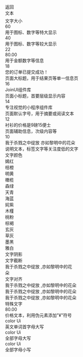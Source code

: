<div>
    <div>
        <div class="cu-custom" style="height: 45px;">
            <div class="cu-bar fixed bg-gradual-blue" style="height: 45px; padding-top: 0px;">
                <div class="action">
                    <span class="cuIcon-back"><span></span></span>返回
                </div>
                <div class="content" style="top: 0px;">文本</div>
            </div>
        </div>
    </div>
    <div class="cu-bar bg-white solid-bottom">
        <div class="action">
            <span class="cuIcon-title text-blue"><span></span></span>文字大小
        </div>
    </div>
    <div class="bg-white padding-lr">
        <div class="solids-bottom padding-xs flex align-center">
            <div class="padding">60</div>
            <div class="flex-sub text-center">
                <div class="solid-bottom text-xsl padding">
                    <span class=" cuIcon-roundcheckfill text-green"><span></span></span>
                </div>
                <div class="padding">用于图标、数字等特大显示</div>
            </div>
        </div>
        <div class="solids-bottom padding-xs flex align-center">
            <div class="padding">40</div>
            <div class="flex-sub text-center">
                <div class="solid-bottom text-sl padding">
                    <span class=" cuIcon-roundcheckfill text-green"><span></span></span>
                </div>
                <div class="padding">用于图标、数字等较大显示</div>
            </div>
        </div>
        <div class="solids-bottom padding-xs flex align-center">
            <div class="padding">22</div>
            <div class="flex-sub text-center">
                <div class="solid-bottom text-xxl padding">
                    <span class="text-price text-red"><span>80.00</span></span>
                </div>
                <div class="padding">用于金额数字等信息</div>
            </div>
        </div>
        <div class="solids-bottom padding-xs flex align-center">
            <div class="padding">18</div>
            <div class="flex-sub text-center">
                <div class="solid-bottom text-xl padding">
                    <span class="text-black text-bold"><span>您的订单已提交成功！</span></span>
                </div>
                <div class="padding">页面大标题，用于结果页等单一信息页</div>
            </div>
        </div>
        <div class="solids-bottom padding-xs flex align-center">
            <div class="padding">16</div>
            <div class="flex-sub text-center">
                <div class="solid-bottom text-lg padding">
                    <span class="text-black"><span>JoinUI组件库</span></span>
                </div>
                <div class="padding">页面小标题，首要层级显示内容</div>
            </div>
        </div>
        <div class="solids-bottom padding-xs flex align-center">
            <div class="padding">14</div>
            <div class="flex-sub text-center">
                <div class="solid-bottom text-df padding">专注视觉的小程序组件库</div>
                <div class="padding">页面默认字号，用于摘要或阅读文本</div>
            </div>
        </div>
        <div class="solids-bottom padding-xs flex align-center">
            <div class="padding">12</div>
            <div class="flex-sub text-center">
                <div class="solid-bottom text-sm padding">
                    <span class="text-grey"><span>衬衫的价格是9磅15便士</span></span>
                </div>
                <div class="padding">页面辅助信息，次级内容等</div>
            </div>
        </div>
        <div class="padding-xs flex align-center">
            <div class="padding">10</div>
            <div class="flex-sub text-center">
                <div class="solid-bottom text-xs padding">
                    <span class="text-gray"><span>我于杀戮之中绽放 亦如黎明中的花朵</span></span>
                </div>
                <div class="padding">说明文本，标签文字等关注度低的文字</div>
            </div>
        </div>
    </div>
    <div class="cu-bar bg-white solid-bottom margin-top">
        <div class="action">
            <span class="cuIcon-title text-blue"><span></span></span>文字颜色
        </div>
    </div>
    <div class="grid col-5 padding-sm">
        <div class="padding-sm">
            <div class="text-center text-red">嫣红</div>
        </div>
        <div class="padding-sm">
            <div class="text-center text-orange">桔橙</div>
        </div>
        <div class="padding-sm">
            <div class="text-center text-yellow">明黄</div>
        </div>
        <div class="padding-sm">
            <div class="text-center text-olive">橄榄</div>
        </div>
        <div class="padding-sm">
            <div class="text-center text-green">森绿</div>
        </div>
        <div class="padding-sm">
            <div class="text-center text-cyan">天青</div>
        </div>
        <div class="padding-sm">
            <div class="text-center text-blue">海蓝</div>
        </div>
        <div class="padding-sm">
            <div class="text-center text-purple">姹紫</div>
        </div>
        <div class="padding-sm">
            <div class="text-center text-mauve">木槿</div>
        </div>
        <div class="padding-sm">
            <div class="text-center text-pink">桃粉</div>
        </div>
        <div class="padding-sm">
            <div class="text-center text-brown">棕褐</div>
        </div>
        <div class="padding-sm">
            <div class="text-center text-grey">玄灰</div>
        </div>
        <div class="padding-sm">
            <div class="text-center text-gray">草灰</div>
        </div>
        <div class="padding-sm">
            <div class="text-center text-black">墨黑</div>
        </div>
        <div class="padding-sm">
            <div class="text-center text-white">雅白</div>
        </div>
    </div>
    <div class="cu-bar bg-white solid-bottom margin-top">
        <div class="action">
            <span class="cuIcon-title text-blue"><span></span></span>文字阴影
        </div>
    </div>
    <div class="grid col-5 padding-sm">
        <div class="padding-sm">
            <div class="text-center text-shadow text-red">
                <div class="cuIcon-ellipse text-xxl"></div>
            </div>
        </div>
        <div class="padding-sm">
            <div class="text-center text-shadow text-orange">
                <div class="cuIcon-ellipse text-xxl"></div>
            </div>
        </div>
        <div class="padding-sm">
            <div class="text-center text-shadow text-yellow">
                <div class="cuIcon-ellipse text-xxl"></div>
            </div>
        </div>
        <div class="padding-sm">
            <div class="text-center text-shadow text-olive">
                <div class="cuIcon-ellipse text-xxl"></div>
            </div>
        </div>
        <div class="padding-sm">
            <div class="text-center text-shadow text-green">
                <div class="cuIcon-ellipse text-xxl"></div>
            </div>
        </div>
        <div class="padding-sm">
            <div class="text-center text-shadow text-cyan">
                <div class="cuIcon-ellipse text-xxl"></div>
            </div>
        </div>
        <div class="padding-sm">
            <div class="text-center text-shadow text-blue">
                <div class="cuIcon-ellipse text-xxl"></div>
            </div>
        </div>
        <div class="padding-sm">
            <div class="text-center text-shadow text-purple">
                <div class="cuIcon-ellipse text-xxl"></div>
            </div>
        </div>
        <div class="padding-sm">
            <div class="text-center text-shadow text-mauve">
                <div class="cuIcon-ellipse text-xxl"></div>
            </div>
        </div>
        <div class="padding-sm">
            <div class="text-center text-shadow text-pink">
                <div class="cuIcon-ellipse text-xxl"></div>
            </div>
        </div>
        <div class="padding-sm">
            <div class="text-center text-shadow text-brown">
                <div class="cuIcon-ellipse text-xxl"></div>
            </div>
        </div>
        <div class="padding-sm">
            <div class="text-center text-shadow text-grey">
                <div class="cuIcon-ellipse text-xxl"></div>
            </div>
        </div>
        <div class="padding-sm">
            <div class="text-center text-shadow text-gray">
                <div class="cuIcon-ellipse text-xxl"></div>
            </div>
        </div>
        <div class="padding-sm">
            <div class="text-center text-shadow text-black">
                <div class="cuIcon-ellipse text-xxl"></div>
            </div>
        </div>
        <div class="padding-sm">
            <div class="text-center text-shadow text-white">
                <div class="cuIcon-ellipse text-xxl"></div>
            </div>
        </div>
    </div>
    <div class="cu-bar bg-white solid-bottom margin-top">
        <div class="action">
            <span class="cuIcon-title text-blue"><span></span></span>文字截断
        </div>
    </div>
    <div class="padding bg-white">
        <div class="text-cut padding bg-grey radius" style="width: 220px;">我于杀戮之中绽放 ,亦如黎明中的花朵
        </div>
    </div>
    <div class="cu-bar bg-white solid-bottom margin-top">
        <div class="action">
            <span class="cuIcon-title text-blue"><span></span></span>文字对齐
        </div>
    </div>
    <div class="padding bg-white">
        <div class="text-left padding">我于杀戮之中绽放 ,亦如黎明中的花朵</div>
        <div class="text-center padding">我于杀戮之中绽放 ,亦如黎明中的花朵</div>
        <div class="text-right padding">我于杀戮之中绽放 ,亦如黎明中的花朵</div>
    </div>
    <div class="cu-bar bg-white solid-bottom margin-top">
        <div class="action">
            <span class="cuIcon-title text-blue"><span></span></span>特殊文字
        </div>
    </div>
    <div class="padding text-center">
        <div class="padding-lr bg-white">
            <div class="solid-bottom padding">
                <span class="text-price"><span>80.00</span></span>
            </div>
            <div class="padding">价格文本，利用伪元素添加"¥"符号</div>
        </div>
        <div class="padding-lr bg-white margin-top">
            <div class="solid-bottom padding">
                <span class="text-Abc"><span>color Ui</span></span>
            </div>
            <div class="padding">英文单词首字母大写</div>
        </div>
        <div class="padding-lr bg-white margin-top">
            <div class="solid-bottom padding">
                <span class="text-ABC"><span>color Ui</span></span>
            </div>
            <div class="padding">全部字母大写</div>
        </div>
        <div class="padding-lr bg-white margin-top">
            <div class="solid-bottom padding">
                <span class="text-abc"><span>color Ui</span></span>
            </div>
            <div class="padding">全部字母小写</div>
        </div>
    </div>
</div>